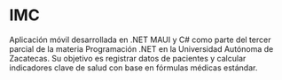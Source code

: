 # IMC
Aplicación móvil desarrollada en .NET MAUI y C# como parte del tercer parcial de la materia Programación .NET en la Universidad Autónoma de Zacatecas. Su objetivo es registrar datos de pacientes y calcular indicadores clave de salud con base en fórmulas médicas estándar.
